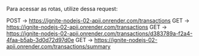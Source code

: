 Para acessar as rotas, utilize dessa request:

POST -> https://ignite-nodejs-02-apii.onrender.com/transactions
GET -> https://ignite-nodejs-02-apii.onrender.com/transactions
GET -> https://ignite-nodejs-02-apii.onrender.com/transactions/d383789a-f2a4-4faa-b5ab-3d0d72d97d0e
GET -> https://ignite-nodejs-02-apii.onrender.com/transactions/summary

